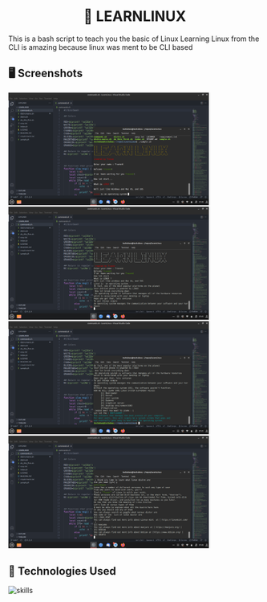 <center><h1 align="center">📝 LEARNLINUX</h1></center>


This is a bash script to teach you the basic of Linux 
Learning Linux from the CLI is amazing because linux was ment to be CLI based

## 🖥 Screenshots

<div>
  <img src="https://github.com/TravonX/LearnLinux/blob/main/first.png"  width="400px"alt="https://github.com/TravonX/LearnLinux/blob/main/first.png">
  <img src="https://github.com/TravonX/LearnLinux/blob/main/second.png" width="400px" alt="https://github.com/TravonX/LearnLinux/blob/main/second.png">
  <img src="https://github.com/TravonX/LearnLinux/blob/main/third.png" width="400px" alt="https://github.com/TravonX/LearnLinux/blob/main/third.png">
  <img src="https://github.com/TravonX/LearnLinux/blob/main/forth.png" width="400px" alt="https://github.com/TravonX/LearnLinux/blob/main/forth.png">
  </div>

## 🔬 Technologies Used 
![skills](https://img.shields.io/badge/bash-green)
